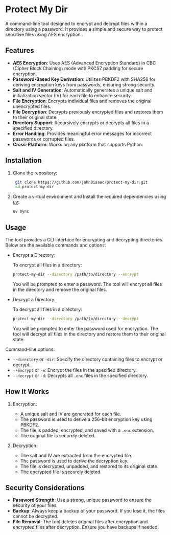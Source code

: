# Protect My Dir

A command-line tool designed to encrypt and decrypt files within a directory using a password. It provides a simple and secure way to protect sensitive files using AES encryption .

## Features

- **AES Encryption**: Uses AES (Advanced Encryption Standard) in CBC (Cipher Block Chaining) mode with PKCS7 padding for secure encryption.
- **Password-Based Key Derivation**: Utilizes PBKDF2 with SHA256 for deriving encryption keys from passwords, ensuring strong security.
- **Salt and IV Generation**: Automatically generates a unique salt and initialization vector (IV) for each file to enhance security.
- **File Encryption**: Encrypts individual files and removes the original unencrypted files.
- **File Decryption**: Decrypts previously encrypted files and restores them to their original state.
- **Directory Support**: Recursively encrypts or decrypts all files in a specified directory.
- **Error Handling**: Provides meaningful error messages for incorrect passwords or corrupted files.
- **Cross-Platform**: Works on any platform that supports Python.

## Installation

1. Clone the repository:

   ```bash
    git clone https://github.com/john0isaac/protect-my-dir.git
    cd protect-my-dir
    ```

2. Create a virtual environment and Install the required dependencies using [uv](https://docs.astral.sh/uv/):

    ```bash
    uv sync
    ```

## Usage

The tool provides a CLI interface for encrypting and decrypting directories. Below are the available commands and options:

- Encrypt a Directory:

    To encrypt all files in a directory:

    ```bash
    protect-my-dir --directory /path/to/directory --encrypt
    ```

    You will be prompted to enter a password. The tool will encrypt all files in the directory and remove the original files.

- Decrypt a Directory:

    To decrypt all files in a directory:

    ```bash
    protect-my-dir --directory /path/to/directory --decrypt
    ```

    You will be prompted to enter the password used for encryption. The tool will decrypt all files in the directory and restore them to their original state.

Command-line options:

- `--directory` or `-dir`: Specify the directory containing files to encrypt or decrypt.
- `--encrypt` or `-e`: Encrypt the files in the specified directory.
- `--decrypt` or `-d`: Decrypts all `.enc` files in the specified directory.

## How It Works

1. Encryption:

    - A unique salt and IV are generated for each file.
    - The password is used to derive a 256-bit encryption key using PBKDF2.
    - The file is padded, encrypted, and saved with a `.enc` extension.
    - The original file is securely deleted.

1. Decryption:

    - The salt and IV are extracted from the encrypted file.
    - The password is used to derive the decryption key.
    - The file is decrypted, unpadded, and restored to its original state.
    - The encrypted file is securely deleted.

## Security Considerations

- **Password Strength**: Use a strong, unique password to ensure the security of your files.
- **Backup**: Always keep a backup of your password. If you lose it, the files cannot be decrypted.
- **File Removal**: The tool deletes original files after encryption and encrypted files after decryption. Ensure you have backups if needed.
